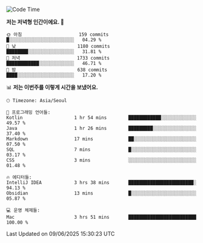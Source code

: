   <!--START_SECTION:waka-->
![Code Time](http://img.shields.io/badge/Code%20Time-637%20hrs%2015%20mins-blue)

**저는 저녁형 인간이에요. 🦉** 

```text
🌞 아침                     159 commits         █░░░░░░░░░░░░░░░░░░░░░░░░   04.29 % 
🌆 낮　                     1180 commits        ████████░░░░░░░░░░░░░░░░░   31.81 % 
🌃 저녁                     1733 commits        ████████████░░░░░░░░░░░░░   46.71 % 
🌙 밤　                     638 commits         ████░░░░░░░░░░░░░░░░░░░░░   17.20 % 
```


📊 **저는 이번주를 이렇게 시간을 보냈어요.** 

```text
🕑︎ Timezone: Asia/Seoul

💬 프로그래밍 언어들: 
Kotlin                   1 hr 54 mins        ████████████░░░░░░░░░░░░░   49.57 % 
Java                     1 hr 26 mins        █████████░░░░░░░░░░░░░░░░   37.40 % 
Markdown                 17 mins             ██░░░░░░░░░░░░░░░░░░░░░░░   07.50 % 
SQL                      7 mins              █░░░░░░░░░░░░░░░░░░░░░░░░   03.17 % 
CSS                      3 mins              ░░░░░░░░░░░░░░░░░░░░░░░░░   01.48 % 

🔥 에디터들: 
IntelliJ IDEA            3 hrs 38 mins       ████████████████████████░   94.13 % 
Obsidian                 13 mins             █░░░░░░░░░░░░░░░░░░░░░░░░   05.87 % 

💻 운영 체제들: 
Mac                      3 hrs 51 mins       █████████████████████████   100.00 % 
```


 Last Updated on 09/06/2025 15:30:23 UTC
<!--END_SECTION:waka-->
